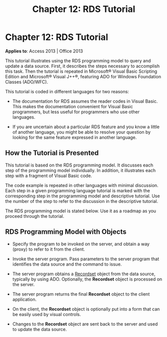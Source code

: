﻿---
title: 'Chapter 12: RDS Tutorial'
TOCTitle: 'Chapter 12: RDS Tutorial'
ms:assetid: fa44a5e8-e4df-dfdd-d7a1-a870ec3cabdd
ms:mtpsurl: https://msdn.microsoft.com/en-us/library/JJ250277(v=office.15)
ms:contentKeyID: 48548837
ms.date: 09/18/2015
mtps_version: v=office.15
---

# Chapter 12: RDS Tutorial


**Applies to**: Access 2013 | Office 2013

This tutorial illustrates using the RDS programming model to query and update a data source. First, it describes the steps necessary to accomplish this task. Then the tutorial is repeated in Microsoft® Visual Basic Scripting Edition and Microsoft® Visual J++®, featuring ADO for Windows Foundation Classes (ADO/WFC).

This tutorial is coded in different languages for two reasons:

  - The documentation for RDS assumes the reader codes in Visual Basic. This makes the documentation convenient for Visual Basic programmers, but less useful for programmers who use other languages.

  - If you are uncertain about a particular RDS feature and you know a little of another language, you might be able to resolve your question by looking for the same feature expressed in another language.

## How the Tutorial is Presented

This tutorial is based on the RDS programming model. It discusses each step of the programming model individually. In addition, it illustrates each step with a fragment of Visual Basic code.

The code example is repeated in other languages with minimal discussion. Each step in a given programming language tutorial is marked with the corresponding step in the programming model and descriptive tutorial. Use the number of the step to refer to the discussion in the descriptive tutorial.

The RDS programming model is stated below. Use it as a roadmap as you proceed through the tutorial.

## RDS Programming Model with Objects

  - Specify the program to be invoked on the server, and obtain a way (proxy) to refer to it from the client.

  - Invoke the server program. Pass parameters to the server program that identifies the data source and the command to issue.

  - The server program obtains a [Recordset](recordset-object-ado.md) object from the data source, typically by using ADO. Optionally, the **Recordset** object is processed on the server.

  - The server program returns the final **Recordset** object to the client application.

  - On the client, the **Recordset** object is optionally put into a form that can be easily used by visual controls.

  - Changes to the **Recordset** object are sent back to the server and used to update the data source.


